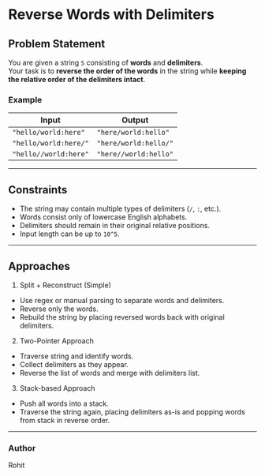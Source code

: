 # Reverse Words with Delimiters

##  Problem Statement
You are given a string `S` consisting of **words** and **delimiters**.  
Your task is to **reverse the order of the words** in the string while **keeping the relative order of the delimiters intact**.

### Example
| Input | Output |
|--------|--------|
| `"hello/world:here"` | `"here/world:hello"` |
| `"hello/world:here/"` | `"here/world:hello/"` |
| `"hello//world:here"` | `"here//world:hello"` |

---

## Constraints
- The string may contain multiple types of delimiters (`/`, `:`, etc.).
- Words consist only of lowercase English alphabets.
- Delimiters should remain in their original relative positions.
- Input length can be up to `10^5`.

---
## Approaches
1. Split + Reconstruct (Simple)
- Use regex or manual parsing to separate words and delimiters.
- Reverse only the words.
- Rebuild the string by placing reversed words back with original delimiters.
2. Two-Pointer Approach
- Traverse string and identify words.
- Collect delimiters as they appear.
- Reverse the list of words and merge with delimiters list.
3. Stack-based Approach
- Push all words into a stack.
- Traverse the string again, placing delimiters as-is and popping words from
stack in reverse order.

---

### Author
Rohit
